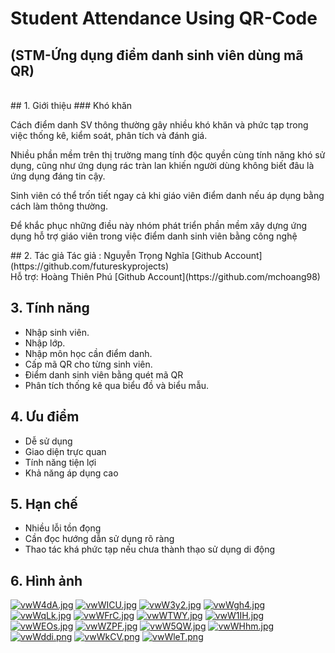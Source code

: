 # Student Attendance Using QR-Code 
## (STM-Ứng dụng điểm danh sinh viên dùng mã QR)
</br>
## 1. Giới thiệu
### Khó khăn
<p>  Cách điểm danh SV thông thường gây nhiều khó khăn và phức tạp trong việc thống kê, kiểm soát, phân tích và đánh giá.  </p>
<p>Nhiều phần mềm trên thị trường mang tính độc quyền cùng tính năng khó sử dụng, cũng như ứng dụng rác tràn lan khiến người dùng không biết đâu là ứng dụng đáng tin cậy.
</p>
<p>Sinh viên có thể trốn tiết ngay cả khi giáo viên điểm danh nếu áp dụng bằng cách làm thông thường.</p>
<p>Để khắc phục những điều này nhóm phát triển phần mềm xây dựng ứng dụng hỗ trợ giáo viên trong việc điểm danh sinh viên bằng công nghệ </p>
## 2. Tác giả
<il> Tác giả : Nguyễn Trọng Nghĩa  </il> 
[Github Account](https://github.com/futureskyprojects)
<br>
<il> Hỗ trợ: Hoàng Thiên Phú </il>
[Github Account](https://github.com/mchoang98)


## 3. Tính năng
- Nhập sinh viên.
- Nhập lớp. 
- Nhập môn học cần điểm danh.
- Cấp mã QR cho từng sinh viên.
- Điểm danh sinh viên bằng quét mã QR
- Phân tích thống kê qua biểu đồ và biểu mẫu.
## 4. Ưu điểm
- Dễ sử dụng
- Giao diện trực quan
- Tính năng tiện lợi
- Khả năng áp dụng cao
## 5. Hạn chế
- Nhiều lỗi tồn đọng
- Cần đọc hướng dẫn sử dụng rõ ràng
- Thao tác khá phức tạp nếu chưa thành thạo sử dụng di động
## 6. Hình ảnh

[![vwW4dA.jpg](https://b.imge.to/2019/12/10/vwW4dA.jpg)](https://imge.to/i/vwW4dA)
[![vwWICU.jpg](https://b.imge.to/2019/12/10/vwWICU.jpg)](https://imge.to/i/vwWICU)
[![vwW3y2.jpg](https://a.imge.to/2019/12/10/vwW3y2.jpg)](https://imge.to/i/vwW3y2)
[![vwWgh4.jpg](https://a.imge.to/2019/12/10/vwWgh4.jpg)](https://imge.to/i/vwWgh4)
[![vwWqLk.jpg](https://b.imge.to/2019/12/10/vwWqLk.jpg)](https://imge.to/i/vwWqLk)
[![vwWFrC.jpg](https://c.imge.to/2019/12/10/vwWFrC.jpg)](https://imge.to/i/vwWFrC)
[![vwWTWY.jpg](https://c.imge.to/2019/12/10/vwWTWY.jpg)](https://imge.to/i/vwWTWY)
[![vwW1IH.jpg](https://c.imge.to/2019/12/10/vwW1IH.jpg)](https://imge.to/i/vwW1IH)
[![vwWEOs.jpg](https://a.imge.to/2019/12/10/vwWEOs.jpg)](https://imge.to/i/vwWEOs)
[![vwWZPF.jpg](https://c.imge.to/2019/12/10/vwWZPF.jpg)](https://imge.to/i/vwWZPF)
[![vwW5QW.jpg](https://b.imge.to/2019/12/10/vwW5QW.jpg)](https://imge.to/i/vwW5QW)
[![vwWHhm.jpg](https://b.imge.to/2019/12/10/vwWHhm.jpg)](https://imge.to/i/vwWHhm)
[![vwWddi.png](https://c.imge.to/2019/12/10/vwWddi.png)](https://imge.to/i/vwWddi)
[![vwWkCV.png](https://a.imge.to/2019/12/10/vwWkCV.png)](https://imge.to/i/vwWkCV)
[![vwWleT.png](https://a.imge.to/2019/12/10/vwWleT.png)](https://imge.to/i/vwWleT)
 	
